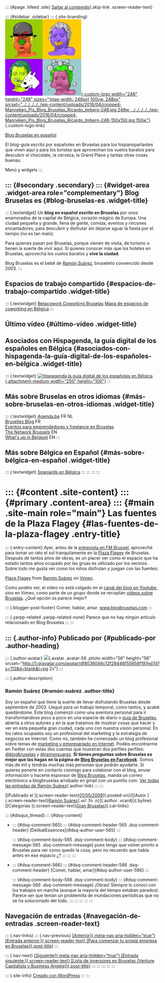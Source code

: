 ::: {#page .hfeed .site}
[Saltar al
contenido](../../../../../index.html?p=317#content){.skip-link
.screen-reader-text}

::: {#sidebar .sidebar}
::: {.site-branding}
[![](../../../../../wp-content/uploads/2016/04/cropped-Manneken_Pis_Blog_Bruselas_Ricardo_Imbern-248.jpg){.custom-logo
width="248" height="248" sizes="(max-width: 248px) 100vw, 248px"
srcset="../../../../../wp-content/uploads/2016/04/cropped-Manneken_Pis_Blog_Bruselas_Ricardo_Imbern-248.jpg 248w, ../../../../../wp-content/uploads/2016/04/cropped-Manneken_Pis_Blog_Bruselas_Ricardo_Imbern-248-150x150.jpg 150w"}](../../../../../index.html){.custom-logo-link}

[Blog Bruselas en español](../../../../../index.html)

El blog-guía escrito por españoles en Bruselas para los hispanoparlantes
que viven aquí y para los turistas que aprovechan los vuelos baratos
para descubrir el chocolate, la cerveza, la Grand Place y tantas otras
cosas buenas.

Menú y widgets
:::

::: {#secondary .secondary}
::: {#widget-area .widget-area role="complementary"}
Blog Bruselas es {#blog-bruselas-es .widget-title}
----------------

::: {.textwidget}
Un **blog en español escrito en Bruselas** por unos enamorados de la
capital de Bélgica, corazón mágico de Europa. Una ciudad pequeña y
grande, llena de gente, comida, eventos y rincones encantadores; para
descubrir y disfrutar sin dejarse aguar la fiesta por el tiempo (no es
tan malo).

Para quienes pasan por Bruselas, porque vienen de visita, de turismo o
tienen la suerte de vivir aquí. Sí quieres conocer más que los hoteles
en Bruselas, aprovecha los vuelos baratos y **vive la ciudad**.

Blog Bruselas es el bebé de [Ramón Suárez](http://www.ramonsuarez.com),
bruseleño convencido desde 2003.
:::

Espacios de trabajo compartido {#espacios-de-trabajo-compartido .widget-title}
------------------------------

::: {.textwidget}
[Betacowork Coworking Bruselas](http://www.betacowork.com) [Mapa de
espacios de coworking en Bélgica](http://coworkingbelgium.com)
:::

Último vídeo {#último-vídeo .widget-title}
------------

Asociados con Hispagenda, la guía digital de los españoles en Bélgica {#asociados-con-hispagenda-la-guía-digital-de-los-españoles-en-bélgica .widget-title}
---------------------------------------------------------------------

::: {.textwidget}
[![Hispagenda,la guía digital de los españoles en
Bélgica](../../../../../wp-content/uploads/2010/04/Hispagenda-250px.gif "Hispagenda, la guía digital de los españoles en Bélgica"){.attachment-medium
width="250" height="100"}](http://www.hispagenda.com)
:::

Más sobre Bruselas en otros idiomas {#más-sobre-bruselas-en-otros-idiomas .widget-title}
-----------------------------------

::: {.textwidget}
[Agenda.be](http://www.agenda.be) FR NL\
[Bruxelles Blog](http://www.bxlblog.be/) FR\
[Eventos para emprendedores y freelance en
Bruselas](http://www.betacowork.com/events/)\
[The Network
Brussels](http://groups.yahoo.com/group/TheNetworkBrussels/) EN\
[What\'s up in Belgium](http://www.whatsupin.be/) EN
:::

Más sobre Bélgica en Español {#más-sobre-bélgica-en-español .widget-title}
----------------------------

::: {.textwidget}
[Spaniards en Bélgica](http://www.spaniards.es/paises/belgica)
:::
:::
:::
:::

::: {#content .site-content}
::: {#primary .content-area}
::: {#main .site-main role="main"}
Las fuentes de la Plaza Flagey {#las-fuentes-de-la-plaza-flagey .entry-title}
==============================

::: {.entry-content}
Ayer, antes de la [entrevista en FM
Brussel](http://www.blogbruselas.com/2009/04/entrevista-en-fm-brusel-el-domingo.html),
aproveché para tomar un rato el sol tranquilamente en la [Plaza
Flagey](http://maps.google.com/maps?f=q&source=s_q&hl=en&geocode=&q=place+flagey,+1050,+elsene&sll=50.837051,4.367612&sspn=0.302242,0.87616&ie=UTF8&z=16&iwloc=A)
de Bruselas. Después de tantos años de obras, es un placer ver como el
espacio que ha estado tantos años ocupado por las gruas es utilizado por
los vecinos. Sobre todo me gusta ver como los niños disfrutan y juegan
con las fuentes:

[Place Flagey](http://vimeo.com/4414593) from [Ramón
Suárez](http://vimeo.com/ramonsuarez) on [Vimeo](http://vimeo.com).

Como podéis ver, el vídeo no está colgado en el [canal del blog en
Youtube](http://www.youtube.com/user/comerhablaramar), sino en Vimeo,
como parte de un grupo donde se recopilan [vídeos sobre
Bruselas](http://vimeo.com/groups/brussels/videos). ¿Qué opción os
parece mejor?

::: {.blogger-post-footer}
Comer, hablar, amar. www.blogbruselas.com
:::

::: {.yarpp-related .yarpp-related-none}
Parece que no hay ningún artículo relacionado en Blog Bruselas
:::
:::

::: {.author-info}
Publicado por {#publicado-por .author-heading}
-------------

::: {.author-avatar}
![](http://1.gravatar.com/avatar/df8036046c12f28446f55958f197ed7d?s=56&d=blank&r=pg){.avatar
.avatar-56 .photo width="56" height="56"
srcset="http://1.gravatar.com/avatar/df8036046c12f28446f55958f197ed7d?s=112&d=blank&r=pg 2x"}
:::

::: {.author-description}
### Ramón Suárez {#ramón-suárez .author-title}

Soy un español que tiene la suerte de llevar disfrutando Bruselas desde
septiembre de 2003. Llegué para un trabajo temporal, como tantos, y
acabé quedándome. Este blog comenzó como una aventura personal para ir
transformándose poco a poco en una especie de diario o [guía de
Bruselas](../../../../../index.html), abierta a otros autores y en la
que tratamos de mostrar cosas que hacer y ver en esta pequeña gran
ciudad, cada uno con nuestra visión personal. En los ratos ocupados soy
un profesional del marketing y la estrategia de negocios en Internet.
Como no, también he comenzado un blog profesional sobre temas de
[marketing y empresariado en Internet](http://ramonsuarez.com). Podéis
encontrarme en Twitter con estas dos cuentas que muestran dos perfiles
perfiles: [\@blogbruselas](http://twitter.com/blogbruselas) y
[\@ramonsuarez](http://twitter.com/ramonsuarez). **Sí tienes preguntas
sobre Bruselas es mejor que las hagas en la página de [Blog Bruselas en
Facebook](http://www.facebook.com/blogbruselas)**. Somos más de mil y
tendrás muchas más personas que podrán ayudarte. Si quieres ponerte en
contacto conmigo para colaborar con el blog, enviar información o
hacerte esponsor de [Blog Bruselas](../../../../../index.html), manda un
correo electrónico a blogbruselas arrobado en gmail con un puntito com.
[Ver todas las entradas de Ramón
Suárez](../../../../2010/04/30/index.html?author=2){.author-link}
:::
:::

[[Publicado el
]{.screen-reader-text}[01/05/2009](../../../../../index.html?p=317)]{.posted-on}[[[Autor
]{.screen-reader-text}[Ramón
Suárez](../../../../2010/04/30/index.html?author=2){.url .fn
.n}]{.author .vcard}]{.byline}[[Categorías ]{.screen-reader-text}[Gran
Bruselas](../../../../category/gran-bruselas/index.html)]{.cat-links}

::: {#disqus_thread}
::: {#dsq-content}
-   ::: {#dsq-comment-565}
    ::: {#dsq-comment-header-565 .dsq-comment-header}
    [DelikatEssences]{#dsq-author-user-565}
    :::

    ::: {#dsq-comment-body-565 .dsq-comment-body}
    ::: {#dsq-comment-message-565 .dsq-comment-message}
    pues tengo que volver pronto a Bruselas para ver como quedó la cosa,
    pero no recuerdo que había antes en ese espacio ¿?
    :::
    :::
    :::

-   ::: {#dsq-comment-566}
    ::: {#dsq-comment-header-566 .dsq-comment-header}
    [Comer, hablar, amar]{#dsq-author-user-566}
    :::

    ::: {#dsq-comment-body-566 .dsq-comment-body}
    ::: {#dsq-comment-message-566 .dsq-comment-message}
    ¡Obras! Siempre lo conocí con los trabajos en marcha (aunque la
    mayoría del tiempo estaban parados). Parece ser que tenían un
    problemilla de inundaciones periódicas que no se ha solucionado del
    todo.
    :::
    :::
    :::
:::
:::

Navegación de entradas {#navegación-de-entradas .screen-reader-text}
----------------------

::: {.nav-links}
::: {.nav-previous}
[[Anterior]{.meta-nav aria-hidden="true"} [Entrada
anterior:]{.screen-reader-text} [Para comenzar tu propia empresa en
Bruselas]{.post-title}](../../../../../index.html?p=316)
:::

::: {.nav-next}
[[Siguiente]{.meta-nav aria-hidden="true"} [Entrada
siguiente:]{.screen-reader-text} [Lista de inversores en Bruselas
(Venture Capitalists y Business
Angels)]{.post-title}](../../../../../index.html?p=318)
:::
:::
:::
:::
:::

::: {.site-info}
[Creado con WordPress](https://es.wordpress.org/)
:::
:::
